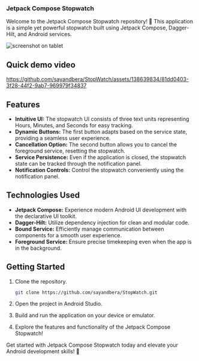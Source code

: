 ### Jetpack Compose Stopwatch
Welcome to the Jetpack Compose Stopwatch repository! 🚀 This application is a simple yet powerful stopwatch built using Jetpack Compose, Dagger-Hilt, and Android services.

![screenshot on tablet](https://github.com/sayandbera/StopWatch/assets/138639834/235d23e4-aea2-4235-be04-d39291c29064)


## Quick demo video
https://github.com/sayandbera/StopWatch/assets/138639834/81dd0403-3f28-44f2-9ab7-969979f34837

## Features

- **Intuitive UI:** The stopwatch UI consists of three text units representing Hours, Minutes, and Seconds for easy tracking.
- **Dynamic Buttons:** The first button adapts based on the service state, providing a seamless user experience.
- **Cancellation Option:** The second button allows you to cancel the foreground service, resetting the stopwatch.
- **Service Persistence:** Even if the application is closed, the stopwatch state can be tracked through the notification panel.
- **Notification Controls:** Control the stopwatch conveniently using the notification panel.

## Technologies Used

- **Jetpack Compose:** Experience modern Android UI development with the declarative UI toolkit.
- **Dagger-Hilt:** Utilize dependency injection for clean and modular code.
- **Bound Service:** Efficiently manage communication between components for a smooth user experience.
- **Foreground Service:** Ensure precise timekeeping even when the app is in the background.

## Getting Started

1. Clone the repository.
   ```bash
   git clone https://github.com/sayandbera/StopWatch.git
   ```

2. Open the project in Android Studio.

3. Build and run the application on your device or emulator.

4. Explore the features and functionality of the Jetpack Compose Stopwatch!

Get started with Jetpack Compose Stopwatch today and elevate your Android development skills! 🚀
